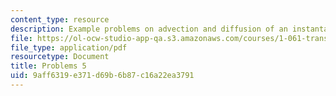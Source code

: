 ```yaml
---
content_type: resource
description: Example problems on advection and diffusion of an instantaneous release.
file: https://ol-ocw-studio-app-qa.s3.amazonaws.com/courses/1-061-transport-processes-in-the-environment-fall-2008/9aff6319e371d69b6b87c16a22ea3791_problems5.pdf
file_type: application/pdf
resourcetype: Document
title: Problems 5
uid: 9aff6319-e371-d69b-6b87-c16a22ea3791
---
```

